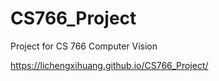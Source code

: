 # CS766_Project
Project for CS 766 Computer Vision

https://lichengxihuang.github.io/CS766_Project/
